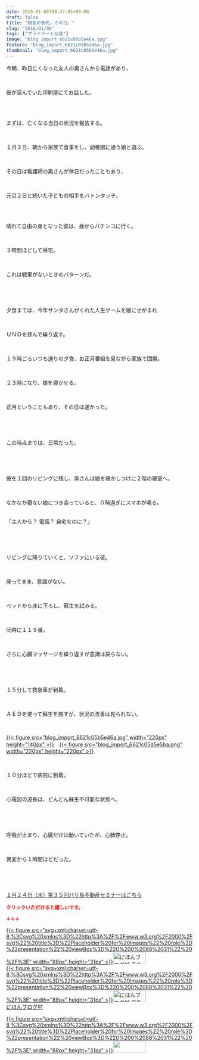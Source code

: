 ```yaml
---
date: 2018-01-06T00:27:05+09:00
draft: false
title: "親友の急死。その日。"
slug: "2018/01/06"
tags: ["プライベートな話"]
image: "blog_import_6621c05b5e46a.jpg"
feature: "blog_import_6621c05b5e46a.jpg"
thumbnail: "blog_import_6621c05b5e46a.jpg"
---
```

<p>今朝、昨日亡くなった友人の奥さんから電話があり、</p><p> </p><p>彼が営んでいた印刷屋にてお話した。</p><p> </p><p><br/>まずは、亡くなる当日の状況を報告する。</p><p> </p><p>１月３日、朝から家族で食事をし、幼稚園に通う娘と遊ぶ。</p><p> </p><p>その日は看護師の奥さんが休日だったこともあり、</p><p> </p><p>元旦２日と続いた子どもの相手をバトンタッチ。</p><p> </p><p><br/>晴れて自由の身となった彼は、昼からパチンコに行く。</p><p> </p><p>３時間ほどして帰宅。</p><p> </p><p>これは戦果がないときのパターンだ。</p><p> </p><p> </p><p>夕食までは、今年サンタさんがくれた人生ゲームを娘にせがまれ</p><p> </p><p>ＵＮＯを挟んで繰り返す。</p><p> </p><p>１９時ごろいつも通りの夕食、お正月番組を見ながら家族で団欒。</p><p> </p><p>２３時になり、娘を寝かせる。</p><p> </p><p>正月ということもあり、その日は遅かった。</p><p> </p><p> </p><p>この時点までは、日常だった。</p><p> </p><p> </p><p>彼を１回のリビングに残し、奥さんは娘を寝かしつけに２階の寝室へ。</p><p> </p><p>なかなか寝ない娘につき合っていると、０時過ぎにスマホが鳴る。</p><p><br/>「主人から？ 電話？ 自宅なのに？」</p><p> </p><p> </p><p>リビングに降りていくと、ソファにいる彼。</p><p> </p><p>座ってまま、意識がない。</p><p> </p><p>ベッドから床に下ろし、蘇生を試みる。</p><p> </p><p>同時に１１９番。</p><p> </p><p>さらに心臓マッサージを繰り返すが意識は戻らない。</p><p> </p><p> </p><p>１５分して救急車が到着。</p><p> </p><p>ＡＥＤを使って蘇生を施すが、状況の改善は見られない。</p><p> </p><p><a href="blog_import_6621c05b5e46a.jpg">{{< figure src="blog_import_6621c05b5e46a.jpg" width="220px" height="140px" >}}</a>　<a href="blog_import_6621c05d5e5ba.png">{{< figure src="blog_import_6621c05d5e5ba.png" width="220px" height="220px" >}}</a></p><p> </p><p>１０分ほどで病院に到着。</p><p> </p><p>心電図の波長は、どんどん蘇生不可能な状態へ。</p><p> </p><p> </p><p>呼吸が止まり、心臓だけは動いていたが、心肺停止。</p><p> </p><p>異変から１時間ほどだった。</p><p> </p><p> </p><p><a href="iin.co.jp" target="_blank">１月２４日（水）第３５回バリ島不動産セミナーはこちら</a></p><p><font color="#ff0000" size="2"><strong>クリックいただけると嬉しいです。</strong></font></p><p><font color="#ff0000" size="2"><strong>↓↓↓</strong></font></p><p><a href="ranking.html?p_cid=01260127" id="&amp;blogmura_banner" target="_blank">{{< figure src="svg+xml;charset=utf-8,%3Csvg%20xmlns%3D%22http%3A%2F%2Fwww.w3.org%2F2000%2Fsvg%22%20title%3D%22Placeholder%20for%20Images%22%20role%3D%22presentation%22%20viewBox%3D%220%200%2088%2031%22%20%2F%3E" width="88px" height="31px" >}}<noscript><img alt="にほんブログ村 その他生活ブログ 不動産投資へ" border="0" height="31" src="https://img-proxy.blog-video.jp/images?url=http%3A%2F%2Flife.blogmura.com%2Fhudousantoushi%2Fimg%2Fhudousantoushi88_31.gif" width="88"></noscript></a><br/><a href="ranking.html?p_cid=01260127" target="_blank">{{< figure src="svg+xml;charset=utf-8,%3Csvg%20xmlns%3D%22http%3A%2F%2Fwww.w3.org%2F2000%2Fsvg%22%20title%3D%22Placeholder%20for%20Images%22%20role%3D%22presentation%22%20viewBox%3D%220%200%2088%2031%22%20%2F%3E" width="88px" height="31px" >}}<noscript><img alt="にほんブログ村 海外生活ブログ バリ島情報へ" border="0" height="31" src="https://img-proxy.blog-video.jp/images?url=http%3A%2F%2Foverseas.blogmura.com%2Fbali%2Fimg%2Fbali88_31.gif" width="88"></noscript></a><br/><a href="ranking.html?p_cid=01260127" target="_blank">にほんブログ村</a></p><p><a href="link.php?1804582" title="人気ブログランキングへ">{{< figure src="svg+xml;charset=utf-8,%3Csvg%20xmlns%3D%22http%3A%2F%2Fwww.w3.org%2F2000%2Fsvg%22%20title%3D%22Placeholder%20for%20Images%22%20role%3D%22presentation%22%20viewBox%3D%220%200%2088%2031%22%20%2F%3E" width="88px" height="31px" >}}<noscript><img border="0" height="31" src="https://blog.with2.net/img/banner/banner_22.gif" width="88"></noscript></a></p><p> </p>

